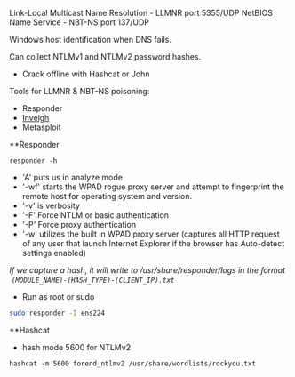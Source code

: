 
Link-Local Multicast Name Resolution - LLMNR port 5355/UDP
NetBIOS Name Service - NBT-NS port 137/UDP

Windows host identification when DNS fails.

Can collect NTLMv1 and NTLMv2 password hashes.
- Crack offline with Hashcat or John

Tools for LLMNR & NBT-NS poisoning:
- Responder
- [Inveigh](https://github.com/Kevin-Robertson/Inveigh)
- Metasploit


**Responder
```shell-session
responder -h
```
- 'A' puts us in analyze mode
- '-wf' starts the WPAD rogue proxy server and attempt to fingerprint the remote host for operating system and version.
- '-v' is verbosity
- '-F' Force NTLM or basic authentication
- '-P' Force proxy authentication
- '-w' utilizes the built in WPAD proxy server (captures all HTTP request of any user that launch Internet Explorer if the browser has Auto-detect settings enabled)

*If we capture a hash, it will write to /usr/share/responder/logs in the format  `(MODULE_NAME)-(HASH_TYPE)-(CLIENT_IP).txt`*

- Run as root or sudo

```bash
sudo responder -I ens224 
```

**Hashcat
- hash mode 5600 for NTLMv2
```shell-session
hashcat -m 5600 forend_ntlmv2 /usr/share/wordlists/rockyou.txt
```